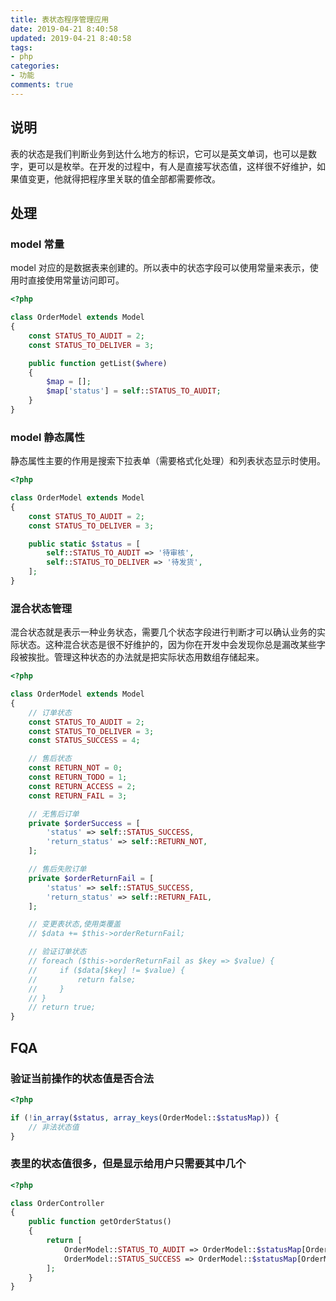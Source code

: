 ```yaml
---
title: 表状态程序管理应用
date: 2019-04-21 8:40:58
updated: 2019-04-21 8:40:58
tags:
- php
categories:
- 功能
comments: true
---
```


## 说明

表的状态是我们判断业务到达什么地方的标识，它可以是英文单词，也可以是数字，更可以是枚举。在开发的过程中，有人是直接写状态值，这样很不好维护，如果值变更，他就得把程序里关联的值全部都需要修改。

## 处理

### model 常量

model 对应的是数据表来创建的。所以表中的状态字段可以使用常量来表示，使用时直接使用常量访问即可。

```php
<?php

class OrderModel extends Model
{
    const STATUS_TO_AUDIT = 2;
    const STATUS_TO_DELIVER = 3;

    public function getList($where)
    {
        $map = [];
        $map['status'] = self::STATUS_TO_AUDIT;
    }
}
```

### model 静态属性

静态属性主要的作用是搜索下拉表单（需要格式化处理）和列表状态显示时使用。

```php
<?php

class OrderModel extends Model
{
    const STATUS_TO_AUDIT = 2;
    const STATUS_TO_DELIVER = 3;

    public static $status = [
        self::STATUS_TO_AUDIT => '待审核',
        self::STATUS_TO_DELIVER => '待发货',
    ];
}
```

### 混合状态管理

混合状态就是表示一种业务状态，需要几个状态字段进行判断才可以确认业务的实际状态。这种混合状态是很不好维护的，因为你在开发中会发现你总是漏改某些字段被挨批。管理这种状态的办法就是把实际状态用数组存储起来。

```php
<?php

class OrderModel extends Model
{
    // 订单状态
    const STATUS_TO_AUDIT = 2;
    const STATUS_TO_DELIVER = 3;
    const STATUS_SUCCESS = 4;

    // 售后状态
    const RETURN_NOT = 0;
    const RETURN_TODO = 1;
    const RETURN_ACCESS = 2;
    const RETURN_FAIL = 3;

    // 无售后订单
    private $orderSuccess = [
        'status' => self::STATUS_SUCCESS,
        'return_status' => self::RETURN_NOT,
    ];

    // 售后失败订单
    private $orderReturnFail = [
        'status' => self::STATUS_SUCCESS,
        'return_status' => self::RETURN_FAIL,
    ];

    // 变更表状态,使用类覆盖
    // $data += $this->orderReturnFail;

    // 验证订单状态
    // foreach ($this->orderReturnFail as $key => $value) {
    //     if ($data[$key] != $value) {
    //         return false;
    //     }
    // }
    // return true;
}
```

## FQA

### 验证当前操作的状态值是否合法

```php
<?php

if (!in_array($status, array_keys(OrderModel::$statusMap)) {
    // 非法状态值
}
```

### 表里的状态值很多，但是显示给用户只需要其中几个

```php
<?php

class OrderController
{
    public function getOrderStatus()
    {
        return [
            OrderModel::STATUS_TO_AUDIT => OrderModel::$statusMap[OrderModel::STATUS_TO_AUDIT],
            OrderModel::STATUS_SUCCESS => OrderModel::$statusMap[OrderModel::STATUS_SUCCESS],
        ];
    }
}
```
